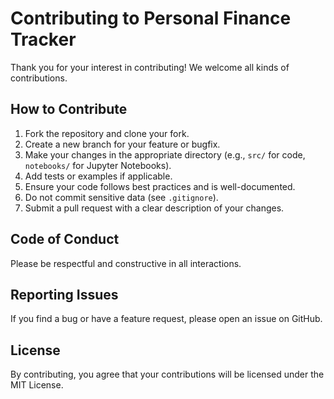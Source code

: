 # Contributing to Personal Finance Tracker

Thank you for your interest in contributing! We welcome all kinds of contributions.

## How to Contribute
1. Fork the repository and clone your fork.
2. Create a new branch for your feature or bugfix.
3. Make your changes in the appropriate directory (e.g., `src/` for code, `notebooks/` for Jupyter Notebooks).
4. Add tests or examples if applicable.
5. Ensure your code follows best practices and is well-documented.
6. Do not commit sensitive data (see `.gitignore`).
7. Submit a pull request with a clear description of your changes.

## Code of Conduct
Please be respectful and constructive in all interactions.

## Reporting Issues
If you find a bug or have a feature request, please open an issue on GitHub.

## License
By contributing, you agree that your contributions will be licensed under the MIT License.
